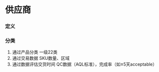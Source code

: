 # 供应商

### 定义

### 分类

1. 通过产品分类
   一级22类
2. 通过交易数据 SKU数量、区域
3. 通过数据评估交货时间 QC数据（AQL标准），完成率（如±5天acceptable）



